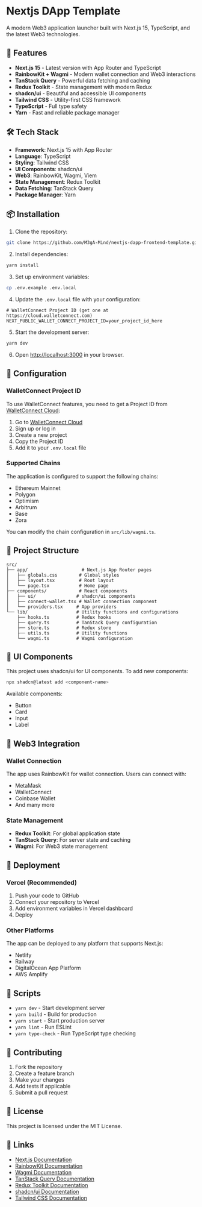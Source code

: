 # Nextjs DApp Template

A modern Web3 application launcher built with Next.js 15, TypeScript, and the latest Web3 technologies.

## 🚀 Features

- **Next.js 15** - Latest version with App Router and TypeScript
- **RainbowKit + Wagmi** - Modern wallet connection and Web3 interactions
- **TanStack Query** - Powerful data fetching and caching
- **Redux Toolkit** - State management with modern Redux
- **shadcn/ui** - Beautiful and accessible UI components
- **Tailwind CSS** - Utility-first CSS framework
- **TypeScript** - Full type safety
- **Yarn** - Fast and reliable package manager

## 🛠️ Tech Stack

- **Framework**: Next.js 15 with App Router
- **Language**: TypeScript
- **Styling**: Tailwind CSS
- **UI Components**: shadcn/ui
- **Web3**: RainbowKit, Wagmi, Viem
- **State Management**: Redux Toolkit
- **Data Fetching**: TanStack Query
- **Package Manager**: Yarn

## 📦 Installation

1. Clone the repository:

```bash
git clone https://github.com/M3gA-Mind/nextjs-dapp-frontend-template.git
```

2. Install dependencies:

```bash
yarn install
```

3. Set up environment variables:

```bash
cp .env.example .env.local
```

4. Update the `.env.local` file with your configuration:

```env
# WalletConnect Project ID (get one at https://cloud.walletconnect.com)
NEXT_PUBLIC_WALLET_CONNECT_PROJECT_ID=your_project_id_here
```

5. Start the development server:

```bash
yarn dev
```

6. Open [http://localhost:3000](http://localhost:3000) in your browser.

## 🔧 Configuration

### WalletConnect Project ID

To use WalletConnect features, you need to get a Project ID from [WalletConnect Cloud](https://cloud.walletconnect.com):

1. Go to [WalletConnect Cloud](https://cloud.walletconnect.com)
2. Sign up or log in
3. Create a new project
4. Copy the Project ID
5. Add it to your `.env.local` file

### Supported Chains

The application is configured to support the following chains:

- Ethereum Mainnet
- Polygon
- Optimism
- Arbitrum
- Base
- Zora

You can modify the chain configuration in `src/lib/wagmi.ts`.

## 📁 Project Structure

```
src/
├── app/                    # Next.js App Router pages
│   ├── globals.css        # Global styles
│   ├── layout.tsx         # Root layout
│   └── page.tsx           # Home page
├── components/            # React components
│   ├── ui/               # shadcn/ui components
│   ├── connect-wallet.tsx # Wallet connection component
│   └── providers.tsx     # App providers
└── lib/                  # Utility functions and configurations
    ├── hooks.ts          # Redux hooks
    ├── query.ts          # TanStack Query configuration
    ├── store.ts          # Redux store
    ├── utils.ts          # Utility functions
    └── wagmi.ts          # Wagmi configuration
```

## 🎨 UI Components

This project uses shadcn/ui for UI components. To add new components:

```bash
npx shadcn@latest add <component-name>
```

Available components:

- Button
- Card
- Input
- Label

## 🔗 Web3 Integration

### Wallet Connection

The app uses RainbowKit for wallet connection. Users can connect with:

- MetaMask
- WalletConnect
- Coinbase Wallet
- And many more

### State Management

- **Redux Toolkit**: For global application state
- **TanStack Query**: For server state and caching
- **Wagmi**: For Web3 state management

## 🚀 Deployment

### Vercel (Recommended)

1. Push your code to GitHub
2. Connect your repository to Vercel
3. Add environment variables in Vercel dashboard
4. Deploy

### Other Platforms

The app can be deployed to any platform that supports Next.js:

- Netlify
- Railway
- DigitalOcean App Platform
- AWS Amplify

## 📝 Scripts

- `yarn dev` - Start development server
- `yarn build` - Build for production
- `yarn start` - Start production server
- `yarn lint` - Run ESLint
- `yarn type-check` - Run TypeScript type checking

## 🤝 Contributing

1. Fork the repository
2. Create a feature branch
3. Make your changes
4. Add tests if applicable
5. Submit a pull request

## 📄 License

This project is licensed under the MIT License.

## 🔗 Links

- [Next.js Documentation](https://nextjs.org/docs)
- [RainbowKit Documentation](https://www.rainbowkit.com/)
- [Wagmi Documentation](https://wagmi.sh/)
- [TanStack Query Documentation](https://tanstack.com/query)
- [Redux Toolkit Documentation](https://redux-toolkit.js.org/)
- [shadcn/ui Documentation](https://ui.shadcn.com/)
- [Tailwind CSS Documentation](https://tailwindcss.com/docs)
